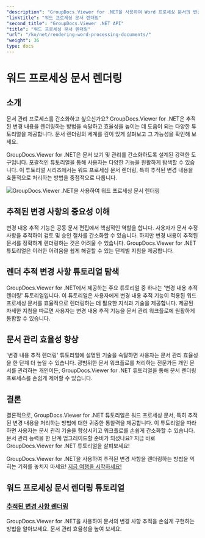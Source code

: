 ```yaml
---
"description": "GroupDocs.Viewer for .NET을 사용하여 Word 프로세싱 문서의 변경 내용 추적 기능을 효율적으로 렌더링하는 방법을 알아보세요. 문서 관리 능력을 향상시켜 보세요."
"linktitle": "워드 프로세싱 문서 렌더링"
"second_title": "GroupDocs.Viewer .NET API"
"title": "워드 프로세싱 문서 렌더링"
"url": "/ko/net/rendering-word-processing-documents/"
"weight": 36
type: docs
---
```

# 워드 프로세싱 문서 렌더링


## 소개

문서 관리 프로세스를 간소화하고 싶으신가요? GroupDocs.Viewer for .NET은 추적된 변경 내용을 렌더링하는 방법을 숙달하고 효율성을 높이는 데 도움이 되는 다양한 튜토리얼을 제공합니다. 문서 렌더링의 세계를 깊이 있게 살펴보고 그 가능성을 확인해 보세요.

GroupDocs.Viewer for .NET은 문서 보기 및 관리를 간소화하도록 설계된 강력한 도구입니다. 포괄적인 튜토리얼을 통해 사용자는 다양한 기능을 원활하게 탐색할 수 있습니다. 이 튜토리얼 시리즈에서는 워드 프로세싱 문서 렌더링, 특히 추적된 변경 내용을 효율적으로 처리하는 방법을 중점적으로 다룹니다.

![GroupDocs.Viewer .NET을 사용하여 워드 프로세싱 문서 렌더링](/viewer/rendering-word-processing-documents/image.png)

## 추적된 변경 사항의 중요성 이해

변경 내용 추적 기능은 공동 문서 편집에서 핵심적인 역할을 합니다. 사용자가 문서 수정 사항을 추적하여 검토 및 승인 절차를 간소화할 수 있습니다. 하지만 변경 내용이 추적된 문서를 정확하게 렌더링하는 것은 어려울 수 있습니다. GroupDocs.Viewer for .NET 튜토리얼은 이러한 어려움을 쉽게 해결할 수 있는 단계별 지침을 제공합니다.

## 렌더 추적 변경 사항 튜토리얼 탐색

GroupDocs.Viewer for .NET에서 제공하는 주요 튜토리얼 중 하나는 '변경 내용 추적 렌더링' 튜토리얼입니다. 이 튜토리얼은 사용자에게 변경 내용 추적 기능이 적용된 워드 프로세싱 문서를 효율적으로 렌더링하는 데 필요한 지식과 기술을 제공합니다. 제공된 자세한 지침을 따르면 사용자는 변경 내용 추적 기능을 문서 관리 워크플로에 원활하게 통합할 수 있습니다.

## 문서 관리 효율성 향상

'변경 내용 추적 렌더링' 튜토리얼에 설명된 기술을 숙달하면 사용자는 문서 관리 효율성을 한 단계 더 높일 수 있습니다. 광범위한 문서 워크플로를 처리하는 전문가든 개인 문서를 관리하는 개인이든, GroupDocs.Viewer for .NET 튜토리얼을 통해 문서 렌더링 프로세스를 손쉽게 제어할 수 있습니다.

## 결론

결론적으로, GroupDocs.Viewer for .NET 튜토리얼은 워드 프로세싱 문서, 특히 추적된 변경 내용을 처리하는 방법에 대한 귀중한 통찰력을 제공합니다. 이 튜토리얼을 따라 하면 사용자는 문서 관리 기술을 향상시키고 워크플로를 손쉽게 간소화할 수 있습니다. 문서 관리 능력을 한 단계 업그레이드할 준비가 되셨나요? 지금 바로 GroupDocs.Viewer for .NET 튜토리얼을 살펴보세요!

GroupDocs.Viewer for .NET을 사용하여 추적된 변경 사항을 렌더링하는 방법을 익히는 기회를 놓치지 마세요! [지금 여행을 시작하세요!](./render-tracked-changes/)
## 워드 프로세싱 문서 렌더링 튜토리얼
### [추적된 변경 사항 렌더링](./render-tracked-changes/)
GroupDocs.Viewer for .NET을 사용하여 문서의 변경 사항 추적을 손쉽게 구현하는 방법을 알아보세요. 문서 관리 효율성을 높여 보세요.
